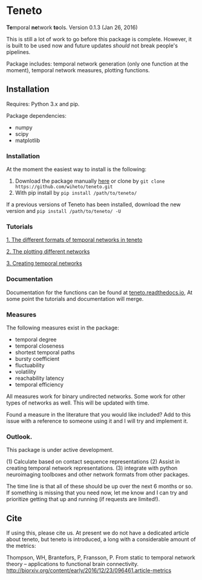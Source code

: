 # Teneto

**Te**mporal **ne**twork **to**ols. Version 0.1.3 (Jan 26, 2016)

This is still a lot of work to go before this package is complete. However, it is built to be used now and future updates *should* not break people's pipelines.

Package includes: temporal network generation (only one function at the moment), temporal network measures, plotting functions.

## Installation

Requires: Python 3.x and pip.

Package dependencies:
- numpy
- scipy
- matplotlib

### Installation

At the moment the easiest way to install is the following:

1. Download the package manually [here](https://github.com/wiheto/teneto/archive/master.zip) or clone by `git clone  https://github.com/wiheto/teneto.git`
2. With pip install by `pip install /path/to/teneto/`

If a previous versions of Teneto has been installed, download the new version and  `pip install /path/to/teneto/ -U`

### Tutorials

[1. The different formats of temporal networks in teneto](https://github.com/wiheto/teneto/blob/master/examples/01_network_representations.ipynb)


[2. The plotting different networks](https://github.com/wiheto/teneto/blob/master/examples/02_plotting_temporalnetworks.ipynb)


[3. Creating temporal networks ](https://github.com/wiheto/teneto/blob/master/examples/03_creating_temporalnetworks.ipynb)

### Documentation

Documentation for the functions can be found at  [teneto.readthedocs.io](https://teneto.readthedocs.io),  At some point the tutorials and documentation will merge.


### Measures

The following measures exist in the package:

- temporal degree
- temporal closeness
- shortest temporal paths
- bursty coefficient
- fluctuability  
- volatility
- reachability latency
- temporal efficiency

All measures work for binary undirected networks. Some work for other types of networks as well. This will be updated with time.

Found a measure in the literature that you would like included? Add to this issue with a reference to someone using it and I will try and implement it.

### Outlook.

This package is under active development.

(1) Calculate based on contact sequence representations
(2) Assist in creating temporal network representations.
(3) integrate with python neuroimaging toolboxes and other network formats from other packages.

The time line is that all of these should be up over the next 6 months or so. If something is missing that you need now, let me know and I can try and prioritize getting that up and running (if requests are limited!).


## Cite

If using this, please cite us. At present we do not have a dedicated article about teneto, but teneto is introduced, a long with a considerable amount of the metrics:

Thompson, WH, Brantefors, P, Fransson, P. From static to temporal network theory – applications to functional brain connectivity. http://biorxiv.org/content/early/2016/12/23/096461.article-metrics
